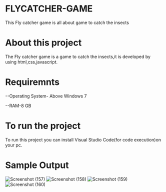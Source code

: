 # FLYCATCHER-GAME
This Fly catcher game is all about game to catch the insects
# About this project
The Fly catcher game is a game to catch the insects,it is developed by using html,css,javascript.
# Requiremnts
--Operating System- Above Windows 7

--RAM-8 GB
# To run the project
To run this project you can install Visual Studio Code(for code execution)on your pc.
# Sample Output
![Screenshot (157)](https://github.com/thiruvit/flycatcher-game/assets/132870830/4b0fb62c-dc40-4548-96a7-9c5df2f8582f)
![Screenshot (158)](https://github.com/thiruvit/flycatcher-game/assets/132870830/ff26c8bd-78ee-4537-828c-a32545ab61e9)
![Screenshot (159)](https://github.com/thiruvit/flycatcher-game/assets/132870830/03745c6a-7410-42bc-867c-f61116abe6eb)
![Screenshot (160)](https://github.com/thiruvit/flycatcher-game/assets/132870830/d81ac43f-50cc-4a53-9119-f064c1447ec8)

